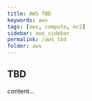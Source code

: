 ```yaml
---
title: AWS TBD
keywords: aws
tags: [aws, compute, ec2]
sidebar: aws_sidebar
permalink: /aws_tbd
folder: aws
---
```


## TBD

content...
